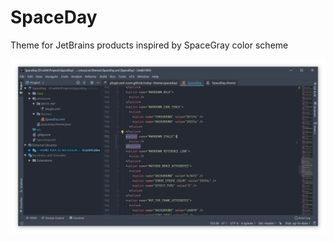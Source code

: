 # SpaceDay

Theme for JetBrains products inspired by SpaceGray color scheme

![Screenshot](resources/screenshot.png)